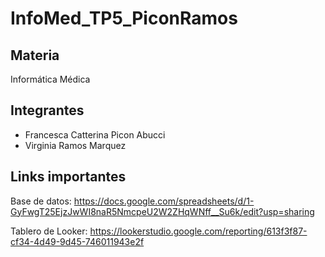 # InfoMed_TP5_PiconRamos

## Materia
Informática Médica

## Integrantes
- Francesca Catterina Picon Abucci
- Virginia Ramos Marquez

## Links importantes
Base de datos: https://docs.google.com/spreadsheets/d/1-GyFwgT25EjzJwWI8naR5NmcpeU2W2ZHqWNff__Su6k/edit?usp=sharing

Tablero de Looker: https://lookerstudio.google.com/reporting/613f3f87-cf34-4d49-9d45-746011943e2f
